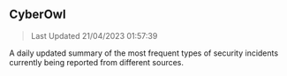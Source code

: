 ## CyberOwl 
> Last Updated 21/04/2023 01:57:39 


A daily updated summary of the most frequent types of security incidents currently being reported from different sources.

